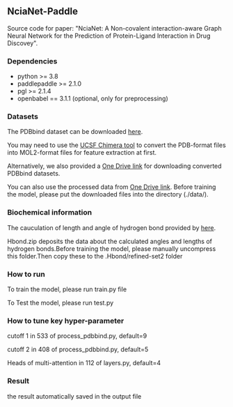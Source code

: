 ## NciaNet-Paddle
Source code for paper: "NciaNet: A Non-covalent interaction-aware Graph Neural Network for the Prediction of Protein-Ligand Interaction in Drug Discovey".

### Dependencies
- python >= 3.8
- paddlepaddle >= 2.1.0
- pgl >= 2.1.4
- openbabel == 3.1.1 (optional, only for preprocessing)

### Datasets
The PDBbind dataset can be downloaded [here](http://pdbbind-cn.org).

You may need to use the [UCSF Chimera tool](https://www.cgl.ucsf.edu/chimera/) to convert the PDB-format files into MOL2-format files for feature extraction at first.

Alternatively, we also provided a [One Drive link](https://1drv.ms/f/s!Ap_z1OHP_xEagUyGOLgKARDNHw5b?e=kJW9Vp) for downloading converted PDBbind datasets.

You can also use the processed data from [One Drive link](https://1drv.ms/u/s!Ap_z1OHP_xEagUfpFIT1g51lMzcE?e=TbK2co). Before training the model, please put the downloaded files into the directory (./data/).

### Biochemical information
The cauculation of length and angle of hydrogen bond provided by [here](https://github.com/psa-lab/Hbind).

Hbond.zip deposits the data about the calculated angles and lengths of hydrogen bonds.Before training the model, please manually uncompress this folder.Then copy these to the .Hbond/refined-set2 folder

### How to run
To train the model, please run train.py file

To Test the model, please run test.py

### How to tune key hyper-parameter
cutoff 1 in 533 of process_pdbbind.py, default=9

cutoff 2 in 408 of process_pdbbind.py, default=5

Heads of multi-attention in 112 of layers.py, default=4

### Result
the result automatically saved in the output file